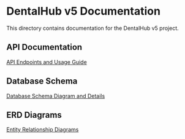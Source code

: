 # DentalHub v5 Documentation

This directory contains documentation for the DentalHub v5 project.

## API Documentation

[API Endpoints and Usage Guide](api-documentation.md)

## Database Schema

[Database Schema Diagram and Details](database-schema.md)

## ERD Diagrams

[Entity Relationship Diagrams](erd-diagrams.md)

